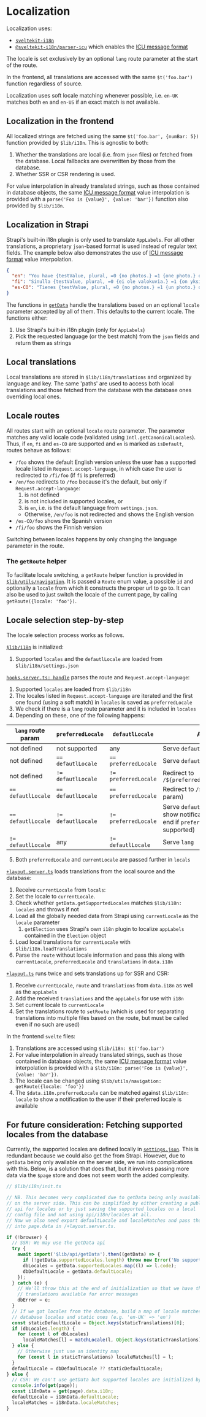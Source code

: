 # Localization

Localization uses:

- [`sveltekit-i18n`](https://github.com/sveltekit-i18n/lib)
- [`@sveltekit-i18n/parser-icu`](https://github.com/sveltekit-i18n/parsers/tree/master/parser-icu) which enables the [ICU message format](https://formatjs.io/docs/intl-messageformat/)

The locale is set exclusively by an optional `lang` route parameter at the start of the route.

In the frontend, all translations are accessed with the same `$t('foo.bar')` function regardless of source.

Localization uses soft locale matching whenever possible, i.e. `en-UK` matches both `en` and `en-US` if an exact match is not available.

## Localization in the frontend

All localized strings are fetched using the same `$t('foo.bar', {numBar: 5})` function provided by `$lib/i18n`. This is agnostic to both:

1. Whether the translations are local (i.e. from `json` files) or fetched from the database. Local fallbacks are overwritten by those from the database.
2. Whether SSR or CSR rendering is used.

For value interpolation in already translated strings, such as those contained in database objects, the same [ICU message format](https://formatjs.io/docs/intl-messageformat/) value interpolation is provided with a `parse('Foo is {value}', {value: 'bar'})` function also provided by `$lib/i18n`.

## Localization in Strapi

Strapi's built-in i18n plugin is only used to translate `AppLabels`. For all other translations, a proprietary `json`-based format is used instead of regular text fields. The example below also demonstrates the use of [ICU message format](https://formatjs.io/docs/intl-messageformat/) value interpolation.

```json
{
  "en": "You have {testValue, plural, =0 {no photos.} =1 {one photo.} other {# photos.}}",
  "fi": "Sinulla {testValue, plural, =0 {ei ole valokuvia.} =1 {on yksi valokuva.} other {on # valokuvaa.}}",
  "es-CO": "Tienes {testValue, plural, =0 {no photos.} =1 {un photo.} other {# photos.}}"
}
```

The functions in [`getData`](../api/getData.ts) handle the translations based on an optional `locale` parameter accepted by all of them. This defaults to the current locale. The functions either:

1. Use Strapi's built-in i18n plugin (only for `AppLabels`)
2. Pick the requested language (or the best match) from the `json` fields and return them as strings

## Local translations

Local translations are stored in `$lib/i18n/translations` and organized by language and key. The same 'paths' are used to access both local translations and those fetched from the database with the database ones overriding local ones.

## Locale routes

All routes start with an optional `locale` route parameter. The parameter matches any valid locale code (validated using `Intl.getCanonicalLocales`). Thus, if `en`, `fi` and `es-CO` are supported and `en` is marked as `isDefault`, routes behave as follows:

- `/foo` shows the default English version unless the user has a supported locale listed in `Request.accept-language`, in which case the user is redirected to `/fi/foo` (if `fi` is preferred)
- `/en/foo` redirects to `/foo` because it's the default, but only if `Request.accept-language`:
  1. is not defined
  2. is not included in supported locales, or
  3. is `en`, i.e. is the default language from `settings.json`.
  - Otherwise, `/en/foo` is not redirected and shows the English version
- `/es-CO/foo` shows the Spanish version
- `/fi/foo` shows the Finnish version

Switching between locales happens by only changing the language parameter in the route.

### The `getRoute` helper

To facilitate locale switching, a `getRoute` helper function is provided in [`$lib/utils/navigation`](../utils/navigation.ts). It is passed a `Route` enum value, a possible `id` and optionally a `locale` from which it constructs the proper url to go to. It can also be used to just switch the locale of the current page, by calling `getRoute({locale: 'foo'})`.

## Locale selection step-by-step

The locale selection process works as follows.

[`$lib/i18n`](init.ts) is initialized:

1. Supported `locales` and the `defautlLocale` are loaded from `$lib/i18n/settings.json`

[`hooks.server.ts: handle`](../../hooks.server.ts) parses the route and `Request.accept-language`:

1. Supported `locales` are loaded from `$lib/i18n`
2. The locales listed in `Request.accept-language` are iterated and the first one found (using a soft match) in `locales` is saved as `preferredLocale`
3. We check if there is a `lang` route parameter and it is included in `locales`
4. Depending on these, one of the following happens:

| `lang` route param | `preferredLocale`  | `defautlLocale`      | Action                                                                                           |
| ------------------ | ------------------ | -------------------- | ------------------------------------------------------------------------------------------------ |
| not defined        | not supported      | any                  | Serve `defautlLocale`                                                                            |
| not defined        | `== defautlLocale` | `== preferredLocale` | Serve `defautlLocale`                                                                            |
| not defined        | `!= defautlLocale` | `!= preferredLocale` | Redirect to `/${preferredLocale}/${route}`                                                       |
| `== defautlLocale` | `== defautlLocale` | `== preferredLocale` | Redirect to `/${route}` (no lang param)                                                          |
| `== defautlLocale` | `!= defautlLocale` | `!= preferredLocale` | Serve `defautlLocale` (and show notification in the front end if `preferredLocale` is supported) |
| `!= defautlLocale` | any                | `!= defautlLocale`   | Serve `lang`                                                                                     |

5. Both `preferredLocale` and `currentLocale` are passed further in `locals`

[`+layout.server.ts`](../../routes/[[lang=locale]]/+layout.server.ts) loads translations from the local source and the database:

1. Receive `currentLocale` from `locals`:
2. Set the locale to `currentLocale`.
3. Check whether `getData.getSupportedLocales` matches `$lib/i18n: locales` and throws if not
4. Load all the globally needed data from Strapi using `currentLocale` as the `locale` parameter
   1. `getElection` uses Strapi's own `i18n` plugin to localize `appLabels` contained in the `Election` object
5. Load local translations for `currentLocale` with `$lib/i18n.loadTranslations`
6. Parse the `route` without locale information and pass this along with `currentLocale`, `preferredLocale` and `translations` in `data.i18n`

[`+layout.ts`](../../routes/[[lang=locale]]/+layout.ts) runs twice and sets translations up for SSR and CSR:

1. Receive `currentLocale`, `route` and `translations` from `data.i18n` as well as the `appLabels`
2. Add the received `translations` and the `appLabels` for use with `i18n`
3. Set current locale to `currentLocale`
4. Set the translations route to `setRoute` (which is used for separating translations into multiple files based on the route, but must be called even if no such are used)

In the frontend `svelte` files:

1. Translations are accessed using `$lib/i18n: $t('foo.bar')`
2. For value interpolation in already translated strings, such as those contained in database objects, the same [ICU message format](https://formatjs.io/docs/intl-messageformat/) value interpolation is provided with a `$lib/i18n: parse('Foo is {value}', {value: 'bar'})`.
3. The locale can be changed using `$lib/utils/navigation: getRoute({locale: 'foo'})`
4. The `$data.i18n.preferredLocale` can be matched against `$lib/i18n: locale` to show a notification to the user if their preferred locale is available

## For future consideration: Fetching supported locales from the database

Currently, the supported locales are defined locally in [`settings.json`](./settings.json). This is redundant because we could also get the from Strapi. However, due to `getData` being only available on the server side, we run into complications with this. Below, is a solution that does that, but it involves passing more data via the `$page` store and does not seem worth the added complexity.

```ts
// $lib/i18n/init.ts

// NB. This becomes very complicated due to getData being only available
// on the server side. This can be simplified by either creating a public
// api for locales or by just saving the supported locales on a local
// config file and not using api/i18n/locales at all.
// Now we also need export defaultLocale and localeMatches and pass those
// into page.data in /+layout.server.ts.

if (!browser) {
  // SSR: We may use the getData api
  try {
    await import('$lib/api/getData').then((getData) => {
      if (!getData.supportedLocales.length) throw new Error('No supported locales found');
      dbLocales = getData.supportedLocales.map((l) => l.code);
      dbDefaultLocale = getData.defaultLocale;
    });
  } catch (e) {
    // We'll throw this at the end of initialization so that we have the static
    // translations available for error messages
    dbError = e;
  }
  // If we got locales from the database, build a map of locale matches between
  // database locales and static ones (e.g. 'en-UK' => 'en')
  const staticDefaultLocale = Object.keys(staticTranslations)[0];
  if (dbLocales.length) {
    for (const l of dbLocales)
      localeMatches[l] = matchLocale(l, Object.keys(staticTranslations)) ?? staticDefaultLocale;
  } else {
    // Otherwise just use an identity map
    for (const l in staticTranslations) localeMatches[l] = l;
  }
  defaultLocale = dbDefaultLocale ?? staticDefaultLocale;
} else {
  // CSR: We can't use getData but supported locales are initialized by now
  console.info(get(page));
  const i18nData = get(page).data.i18n;
  defaultLocale = i18nData.defaultLocale;
  localeMatches = i18nData.localeMatches;
}
```
